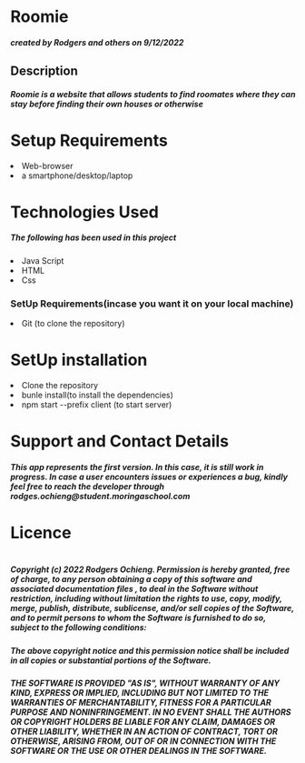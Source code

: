 <h1>Roomie</hi>
<h5>created by Rodgers and others on 9/12/2022</h5>
<h2>Description</h2>
<h5>Roomie is a website that allows students to find roomates where they can stay before finding their own houses or otherwise</h5>

<h1> Setup Requirements</h1>
<li>Web-browser</li>
<li>a smartphone/desktop/laptop</li>

<h1>Technologies Used</h1>
<h5>The following has been used in this project</h5>
<li>Java Script</li>
<li>HTML</li>
<li>Css</li>

<h3>SetUp Requirements(incase you want it on your local machine)</h3>
<li>Git (to clone the repository)</li>
<h1>SetUp installation</h1>
<li>Clone the repository</li>
<li>bunle install(to install the dependencies)</li>
<li>npm start --prefix client (to start server)</li>
<a href="https://github.com/rodgersochieng/roomiebackend"><a>

<h1>Support and Contact Details</h1>

<h5>This app represents the first version. In this case, it is still work in progress. In case a user encounters issues or experiences a bug, kindly feel free to reach the developer through rodges.ochieng@student.moringaschool.com</h5>

<h1>Licence<h1>
<h5>Copyright (c) 2022 Rodgers Ochieng.
Permission is hereby granted, free of charge, to any person obtaining a copy of this software and associated documentation files , to deal in the Software without restriction, including without limitation the rights to use, copy, modify, merge, publish, distribute, sublicense, and/or sell copies of the Software, and to permit persons to whom the Software is furnished to do so, subject to the following conditions:</h5>
<h5>The above copyright notice and this permission notice shall be included in all copies or substantial portions of the Software.

</h5>

<h5>THE SOFTWARE IS PROVIDED "AS IS", WITHOUT WARRANTY OF ANY KIND, EXPRESS OR IMPLIED, INCLUDING BUT NOT LIMITED TO THE WARRANTIES OF MERCHANTABILITY, FITNESS FOR A PARTICULAR PURPOSE AND NONINFRINGEMENT. IN NO EVENT SHALL THE AUTHORS OR COPYRIGHT HOLDERS BE LIABLE FOR ANY CLAIM, DAMAGES OR OTHER LIABILITY, WHETHER IN AN ACTION OF CONTRACT, TORT OR OTHERWISE, ARISING FROM, OUT OF OR IN CONNECTION WITH THE SOFTWARE OR THE USE OR OTHER DEALINGS IN THE SOFTWARE.<h5>
